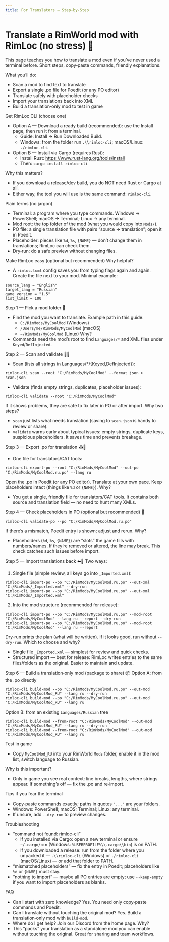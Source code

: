 ```yaml
---
title: For Translators — Step‑by‑Step
---
```


# Translate a RimWorld mod with RimLoc (no stress) 🎯

This page teaches you how to translate a mod even if you’ve never used a terminal before. Short steps, copy‑paste commands, friendly explanations.

What you’ll do:
- Scan a mod to find text to translate
- Export a single .po file for Poedit (or any PO editor)
- Translate safely with placeholder checks
- Import your translations back into XML
- Build a translation‑only mod to test in game

Get RimLoc CLI (choose one)
- Option A — Download a ready build (recommended): use the Install page, then run it from a terminal.
  - Guide: Install → Run Downloaded Build.
  - Windows: from the folder run `.\\rimloc-cli`; macOS/Linux: `./rimloc-cli`.
- Option B — Install via Cargo (requires Rust):
  - Install Rust: https://www.rust-lang.org/tools/install
  - Then: `cargo install rimloc-cli`

Why this matters?
- If you download a release/dev build, you do NOT need Rust or Cargo at all.
- Either way, the tool you will use is the same command: `rimloc-cli`.

Plain terms (no jargon)
- Terminal: a program where you type commands. Windows → PowerShell; macOS → Terminal; Linux → any terminal.
- Mod root: the top folder of the mod (what you would copy into `Mods/`).
- PO file: a single translation file with pairs “source → translation”; open it in Poedit.
- Placeholder: pieces like `%d`, `%s`, `{NAME}` — don’t change them in translations; RimLoc can check them.
- Dry‑run: do a safe preview without changing files.

Make RimLoc easy (optional but recommended)
Why helpful?
- A `rimloc.toml` config saves you from typing flags again and again. Create the file next to your mod. Minimal example:

```
source_lang = "English"
target_lang = "Russian"
game_version = "1.5"
list_limit = 100
```

Step 1 — Pick a mod folder 📁
- Find the mod you want to translate. Example path in this guide:
  - `C:/RimMods/MyCoolMod` (Windows)
  - `/Users/me/RimMods/MyCoolMod` (macOS)
  - `~/RimMods/MyCoolMod` (Linux)
Why?
- Commands need the mod’s root to find `Languages/*` and XML files under `Keyed`/`DefInjected`.

Step 2 — Scan and validate 🔎✅
- Scan (lists all strings in Languages/*/{Keyed,DefInjected}):
```
rimloc-cli scan --root "C:/RimMods/MyCoolMod" --format json > scan.json
```
- Validate (finds empty strings, duplicates, placeholder issues):
```
rimloc-cli validate --root "C:/RimMods/MyCoolMod"
```
If it shows problems, they are safe to fix later in PO or after import.
Why two steps?
- `scan` just lists what needs translation (saving to `scan.json` is handy to review or share).
- `validate` warns early about typical issues: empty strings, duplicate keys, suspicious placeholders. It saves time and prevents breakage.

Step 3 — Export .po for translation 📤📝
- One file for translators/CAT tools:
```
rimloc-cli export-po --root "C:/RimMods/MyCoolMod" --out-po "C:/RimMods/MyCoolMod.ru.po" --lang ru
```
Open the .po in Poedit (or any PO editor). Translate at your own pace. Keep placeholders intact (things like `%d` or `{NAME}`).
Why?
- You get a single, friendly file for translators/CAT tools. It contains both source and translation field — no need to hunt many XMLs.

Step 4 — Check placeholders in PO (optional but recommended) 🧪
```
rimloc-cli validate-po --po "C:/RimMods/MyCoolMod.ru.po"
```
If there’s a mismatch, Poedit entry is shown; adjust and rerun.
Why?
- Placeholders (`%d`, `%s`, `{NAME}`) are “slots” the game fills with numbers/names. If they’re removed or altered, the line may break. This check catches such issues before import.

Step 5 — Import translations back ⬅️📄
Two ways:
1) Single file (simple review, all keys go into `_Imported.xml`):
```
rimloc-cli import-po --po "C:/RimMods/MyCoolMod.ru.po" --out-xml "C:/RimMods/_Imported.xml" --dry-run
rimloc-cli import-po --po "C:/RimMods/MyCoolMod.ru.po" --out-xml "C:/RimMods/_Imported.xml"
```
2) Into the mod structure (recommended for release):
```
rimloc-cli import-po --po "C:/RimMods/MyCoolMod.ru.po" --mod-root "C:/RimMods/MyCoolMod" --lang ru --report --dry-run
rimloc-cli import-po --po "C:/RimMods/MyCoolMod.ru.po" --mod-root "C:/RimMods/MyCoolMod" --lang ru --report
```
Dry‑run prints the plan (what will be written). If it looks good, run without `--dry-run`.
Which to choose and why?
- Single file `_Imported.xml` — simplest for review and quick checks.
- Structured import — best for release: RimLoc writes entries to the same files/folders as the original. Easier to maintain and update.

Step 6 — Build a translation‑only mod (package to share) 📦
Option A: from the .po directly
```
rimloc-cli build-mod --po "C:/RimMods/MyCoolMod.ru.po" --out-mod "C:/RimMods/MyCoolMod_RU" --lang ru --dry-run
rimloc-cli build-mod --po "C:/RimMods/MyCoolMod.ru.po" --out-mod "C:/RimMods/MyCoolMod_RU" --lang ru
```
Option B: from an existing `Languages/Russian` tree
```
rimloc-cli build-mod --from-root "C:/RimMods/MyCoolMod" --out-mod "C:/RimMods/MyCoolMod_RU" --lang ru --dry-run
rimloc-cli build-mod --from-root "C:/RimMods/MyCoolMod" --out-mod "C:/RimMods/MyCoolMod_RU" --lang ru
```

Test in game
- Copy `MyCoolMod_RU` into your RimWorld `Mods` folder, enable it in the mod list, switch language to Russian.

Why is this important?
- Only in game you see real context: line breaks, lengths, where strings appear. If something’s off — fix the .po and re‑import.

Tips if you fear the terminal
- Copy‑paste commands exactly; paths in quotes `"..."` are your folders.
- Windows: PowerShell; macOS: Terminal; Linux: any terminal.
- If unsure, add `--dry-run` to preview changes.

Troubleshooting
- “command not found: rimloc-cli”
  - If you installed via Cargo: open a new terminal or ensure `~/.cargo/bin` (Windows: `%USERPROFILE%\\.cargo\\bin`) is on PATH.
  - If you downloaded a release: run from the folder where you unpacked it — `.\\rimloc-cli` (Windows) or `./rimloc-cli` (macOS/Linux) — or add that folder to PATH.
- “mismatched placeholders” — fix the entry in Poedit; placeholders like `%d` or `{NAME}` must stay.
- “nothing to import” — maybe all PO entries are empty; use `--keep-empty` if you want to import placeholders as blanks.

FAQ
- Can I start with zero knowledge? Yes. You need only copy‑paste commands and Poedit.
- Can I translate without touching the original mod? Yes. Build a translation‑only mod with `build-mod`.
- Where do I get help? Join our Discord from the home page.
Why?
- This “packs” your translation as a standalone mod you can enable without touching the original. Great for sharing and team workflows.

